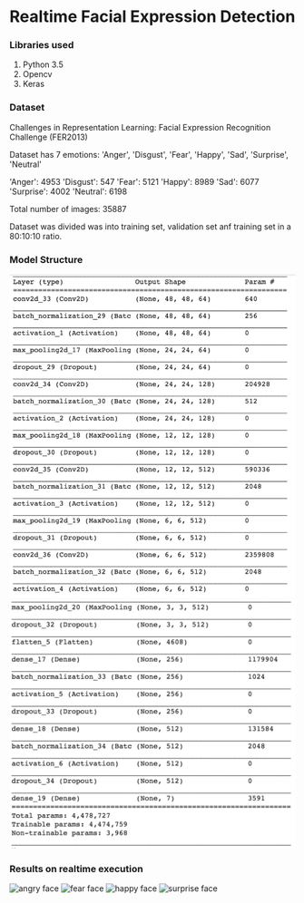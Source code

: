 # Realtime Facial Expression Detection 

### Libraries used
1. Python 3.5
2. Opencv
3. Keras

### Dataset
Challenges in Representation Learning: Facial Expression Recognition Challenge (FER2013)

Dataset has 7 emotions: 'Anger', 'Disgust', 'Fear', 'Happy', 'Sad', 'Surprise', 'Neutral'

'Anger': 4953
'Disgust': 547
'Fear': 5121
'Happy': 8989
'Sad': 6077
'Surprise': 4002
'Neutral': 6198

Total number of images: 35887

Dataset was divided was into training set, validation set anf training set in a 80:10:10 ratio.

### Model Structure

![structure1](results/model1.png?raw=true "Title")
![structure2](results/model2.png?raw=true "Title")

### Results on realtime execution

![angry face](results/Angryface.png?raw=true "Title")
![fear face](results/Fearface.png?raw=true "Title")
![happy face](results/Happyface.png?raw=true "Title")
![surprise face](results/Surpriseface.png?raw=true "Title")

